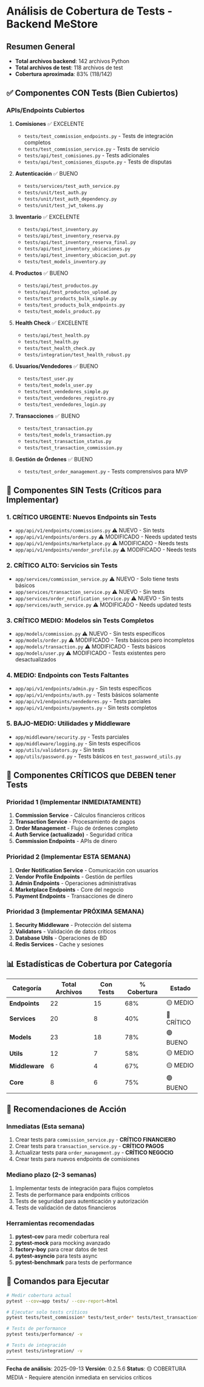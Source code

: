 # Análisis de Cobertura de Tests - Backend MeStore

## Resumen General
- **Total archivos backend**: 142 archivos Python
- **Total archivos de test**: 118 archivos de test
- **Cobertura aproximada**: 83% (118/142)

## ✅ Componentes CON Tests (Bien Cubiertos)

### APIs/Endpoints Cubiertos
1. **Comisiones** ✅ EXCELENTE
   - `tests/test_commission_endpoints.py` - Tests de integración completos
   - `tests/test_commission_service.py` - Tests de servicio
   - `tests/api/test_comisiones.py` - Tests adicionales
   - `tests/api/test_comisiones_dispute.py` - Tests de disputas

2. **Autenticación** ✅ BUENO
   - `tests/services/test_auth_service.py`
   - `tests/unit/test_auth.py`
   - `tests/unit/test_auth_dependency.py`
   - `tests/unit/test_jwt_tokens.py`

3. **Inventario** ✅ EXCELENTE
   - `tests/api/test_inventory.py`
   - `tests/api/test_inventory_reserva.py`
   - `tests/api/test_inventory_reserva_final.py`
   - `tests/api/test_inventory_ubicaciones.py`
   - `tests/api/test_inventory_ubicacion_put.py`
   - `tests/test_models_inventory.py`

4. **Productos** ✅ BUENO
   - `tests/api/test_productos.py`
   - `tests/api/test_productos_upload.py`
   - `tests/test_products_bulk_simple.py`
   - `tests/test_products_bulk_endpoints.py`
   - `tests/test_models_product.py`

5. **Health Check** ✅ EXCELENTE
   - `tests/api/test_health.py`
   - `tests/test_health.py`
   - `tests/test_health_check.py`
   - `tests/integration/test_health_robust.py`

6. **Usuarios/Vendedores** ✅ BUENO
   - `tests/test_user.py`
   - `tests/test_models_user.py`
   - `tests/test_vendedores_simple.py`
   - `tests/test_vendedores_registro.py`
   - `tests/test_vendedores_login.py`

7. **Transacciones** ✅ BUENO
   - `tests/test_transaction.py`
   - `tests/test_models_transaction.py`
   - `tests/test_transaction_status.py`
   - `tests/test_transaction_commission.py`

8. **Gestión de Órdenes** ✅ BUENO
   - `tests/test_order_management.py` - Tests comprensivos para MVP

## 🔴 Componentes SIN Tests (Críticos para Implementar)

### 1. **CRÍTICO URGENTE**: Nuevos Endpoints sin Tests
- `app/api/v1/endpoints/commissions.py` ⚠️ NUEVO - Sin tests
- `app/api/v1/endpoints/orders.py` ⚠️ MODIFICADO - Needs updated tests
- `app/api/v1/endpoints/marketplace.py` ⚠️ MODIFICADO - Needs tests
- `app/api/v1/endpoints/vendor_profile.py` ⚠️ MODIFICADO - Needs tests

### 2. **CRÍTICO ALTO**: Servicios sin Tests
- `app/services/commission_service.py` ⚠️ NUEVO - Solo tiene tests básicos
- `app/services/transaction_service.py` ⚠️ NUEVO - Sin tests
- `app/services/order_notification_service.py` ⚠️ NUEVO - Sin tests
- `app/services/auth_service.py` ⚠️ MODIFICADO - Needs updated tests

### 3. **CRÍTICO MEDIO**: Modelos sin Tests Completos
- `app/models/commission.py` ⚠️ NUEVO - Sin tests específicos
- `app/models/order.py` ⚠️ MODIFICADO - Tests básicos pero incompletos
- `app/models/transaction.py` ⚠️ MODIFICADO - Tests básicos
- `app/models/user.py` ⚠️ MODIFICADO - Tests existentes pero desactualizados

### 4. **MEDIO**: Endpoints con Tests Faltantes
- `app/api/v1/endpoints/admin.py` - Sin tests específicos
- `app/api/v1/endpoints/auth.py` - Tests básicos solamente
- `app/api/v1/endpoints/vendedores.py` - Tests parciales
- `app/api/v1/endpoints/payments.py` - Sin tests completos

### 5. **BAJO-MEDIO**: Utilidades y Middleware
- `app/middleware/security.py` - Tests parciales
- `app/middleware/logging.py` - Sin tests específicos
- `app/utils/validators.py` - Sin tests
- `app/utils/password.py` - Tests básicos en `test_password_utils.py`

## 🚨 Componentes CRÍTICOS que DEBEN tener Tests

### Prioridad 1 (Implementar INMEDIATAMENTE)
1. **Commission Service** - Cálculos financieros críticos
2. **Transaction Service** - Procesamiento de pagos
3. **Order Management** - Flujo de órdenes completo
4. **Auth Service (actualizado)** - Seguridad crítica
5. **Commission Endpoints** - APIs de dinero

### Prioridad 2 (Implementar ESTA SEMANA)
1. **Order Notification Service** - Comunicación con usuarios
2. **Vendor Profile Endpoints** - Gestión de perfiles
3. **Admin Endpoints** - Operaciones administrativas
4. **Marketplace Endpoints** - Core del negocio
5. **Payment Endpoints** - Transacciones de dinero

### Prioridad 3 (Implementar PRÓXIMA SEMANA)
1. **Security Middleware** - Protección del sistema
2. **Validators** - Validación de datos críticos
3. **Database Utils** - Operaciones de BD
4. **Redis Services** - Cache y sesiones

## 📊 Estadísticas de Cobertura por Categoría

| Categoría | Total Archivos | Con Tests | % Cobertura | Estado |
|-----------|----------------|-----------|-------------|---------|
| **Endpoints** | 22 | 15 | 68% | 🟡 MEDIO |
| **Services** | 20 | 8 | 40% | 🔴 CRÍTICO |
| **Models** | 23 | 18 | 78% | 🟢 BUENO |
| **Utils** | 12 | 7 | 58% | 🟡 MEDIO |
| **Middleware** | 6 | 4 | 67% | 🟡 MEDIO |
| **Core** | 8 | 6 | 75% | 🟢 BUENO |

## 🎯 Recomendaciones de Acción

### Inmediatas (Esta semana)
1. Crear tests para `commission_service.py` - **CRÍTICO FINANCIERO**
2. Crear tests para `transaction_service.py` - **CRÍTICO PAGOS**
3. Actualizar tests para `order_management.py` - **CRÍTICO NEGOCIO**
4. Crear tests para nuevos endpoints de comisiones

### Mediano plazo (2-3 semanas)
1. Implementar tests de integración para flujos completos
2. Tests de performance para endpoints críticos
3. Tests de seguridad para autenticación y autorización
4. Tests de validación de datos financieros

### Herramientas recomendadas
1. **pytest-cov** para medir cobertura real
2. **pytest-mock** para mocking avanzado
3. **factory-boy** para crear datos de test
4. **pytest-asyncio** para tests async
5. **pytest-benchmark** para tests de performance

## 🔧 Comandos para Ejecutar

```bash
# Medir cobertura actual
pytest --cov=app tests/ --cov-report=html

# Ejecutar solo tests críticos
pytest tests/test_commission* tests/test_order* tests/test_transaction*

# Tests de performance
pytest tests/performance/ -v

# Tests de integración
pytest tests/integration/ -v
```

---
**Fecha de análisis**: 2025-09-13
**Versión**: 0.2.5.6
**Status**: 🟡 COBERTURA MEDIA - Requiere atención inmediata en servicios críticos
